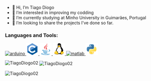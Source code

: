 - 👋 Hi, I’m Tiago Diogo
- 👀 I’m interested in improving my codding
- 🌱 I’m currently studying at Minho University in Guimarães, Portugal
- 💞️ I’m looking to share the projects I've done so far.

<h3 align="left">Languages and Tools:</h3>
<p align="left">
  <a href="https://www.arduino.cc/" target="_blank" rel="noreferrer">
    <img src="https://cdn.worldvectorlogo.com/logos/arduino-1.svg" alt="arduino" width="40" height="40"/>
  </a>
  <a href="https://www.cprogramming.com/" target="_blank" rel="noreferrer">
    <img src="https://raw.githubusercontent.com/devicons/devicon/master/icons/c/c-original.svg" alt="c" width="40" height="40"/>
  </a>
  <a href="https://www.java.com" target="_blank" rel="noreferrer">
    <img src="https://raw.githubusercontent.com/devicons/devicon/master/icons/java/java-original.svg" alt="java" width="40" height="40"/>
  </a>
  <a href="https://www.linux.org/" target="_blank" rel="noreferrer">
    <img src="https://raw.githubusercontent.com/devicons/devicon/master/icons/linux/linux-original.svg" alt="linux" width="40" height="40"/>
  </a>
  <a href="https://www.mathworks.com/" target="_blank" rel="noreferrer">
    <img src="https://upload.wikimedia.org/wikipedia/commons/2/21/Matlab_Logo.png" alt="matlab" width="40" height="40"/>
  </a>
  <a href="https://www.python.org" target="_blank" rel="noreferrer">
    <img src="https://raw.githubusercontent.com/devicons/devicon/master/icons/python/python-original.svg" alt="python" width="40" height="40"/>
  </a>
</p>

<p><img align="left" src="https://github-readme-stats.vercel.app/api/top-langs?username=TiagoDiogo02&show_icons=true&locale=en&layout=compact" alt="TiagoDiogo02" /></p>

<p>&nbsp;<img align="center" src="https://github-readme-stats.vercel.app/api?username=TiagoDiogo02&show_icons=true&locale=en" alt="TiagoDiogo02" /></p>

<p><img align="center" src="https://github-readme-streak-stats.herokuapp.com/?user=TiagoDiogo02&" alt="TiagoDiogo02" /></p>


<!---
josenovais97/josenovais97 is a ✨ special ✨ repository because its README.md (this file) appears on your GitHub profile.
You can click the Preview link to take a look at your changes.
--->
